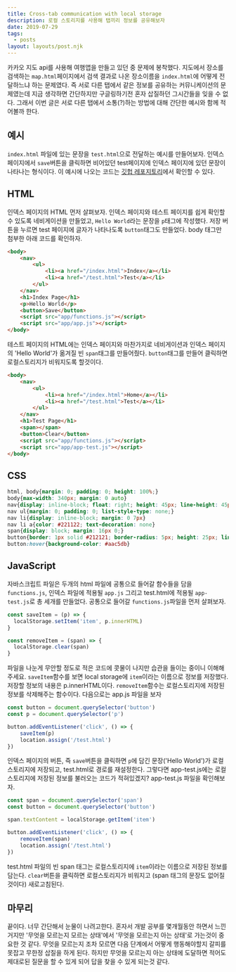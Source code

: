 ```yaml
---
title: Cross-tab communication with local storage
description: 로컬 스토리지를 사용해 탭끼리 정보를 공유해보자
date: 2019-07-29
tags:
  - posts
layout: layouts/post.njk
---
```


카카오 지도 api를 사용해 여행앱을 만들고 있던 중 문제에 봉착했다. 지도에서 장소를 검색하는 `map.html`페이지에서 검색 결과로 나온 장소이름을 `index.html`에 어떻게 전달하느냐 하는 문제였다. 즉 서로 다른 탭에서 같은 정보를 공유하는 커뮤니케이션의 문제였는데 지금 생각하면 간단하지만 구글링하기전 혼자 삽질하던 그시간들을 잊을 수 없다. 그래서 이번 글은 서로 다른 탭에서 소통(?)하는 방법에 대해 간단한 예시와 함께 적어볼까 한다.

## 예시 
`index.html` 파일에 있는 문장을 `test.html`으로 전달하는 예시를 만들어보자. 인덱스 페이지에서 `save`버튼을 클릭하면 비어있던 test페이지에 인덱스 페이지에 있던 문장이 나타나는 형식이다. 이 예시에 나오는 코드는 [깃헙 레포지토리](https://github.com/iamsuzie/local-storage)에서 확인할 수 있다.

## HTML
인덱스 페이지의 HTML 먼저 살펴보자. 인덱스 페이지와 테스트 페이지를 쉽게 확인할 수 있도록 네비게이션을 만들었고, `Hello World`라는 문장을 `p`태그에 작성했다. 저장 버튼을 누르면 test 페이지에 글자가 나타나도록 `button`태그도 만들었다. body 태그만 첨부한 아래 코드를 확인하자.
```html
<body>
    <nav>
        <ul>
            <li><a href="/index.html">Index</a></li>
            <li><a href="/test.html">Test</a></li>
        </ul>
    </nav>
    <h1>Index Page</h1>
    <p>Hello World</p>
    <button>Save</button>
    <script src="app/functions.js"></script>
    <script src="app/app.js"></script>
</body>
```

테스트 페이지의 HTML에는 인덱스 페이지와 마찬가지로 네비게이션과 인덱스 페이지의 'Hello World'가 옮겨질 빈 `span`태그를 만들어줬다. `button`태그를 만들어 클릭하면 로컬스토리지가 비워지도록 할것이다.
```html
<body>
    <nav>
        <ul>
            <li><a href="/index.html">Home</a></li>
            <li><a href="/test.html">Test</a></li>
        </ul>
    </nav>
    <h1>Test Page</h1>
    <span></span>
    <button>Clear</button>
    <script src="app/functions.js"></script>
    <script src="app/app-test.js"></script>
</body>
``` 

## CSS
```css
html, body{margin: 0; padding: 0; height: 100%;}
body{max-width: 340px; margin: 0 auto}
nav{display: inline-block; float: right; height: 45px; line-height: 45px}
nav ul{margin: 0; padding: 0; list-style-type: none;}
nav li{display: inline-block; margin: 0 7px}
nav li a{color: #221122; text-decoration: none}
span{display: block; margin: 16px 0;}
button{border: 1px solid #212121; border-radius: 5px; height: 25px; line-height: 25px; background-color: #c6dcee; font-size: 15px}
button:hover{background-color: #aac5db}
```

## JavaScript
자바스크립트 파일은 두개의 html 파일에 공통으로 들어갈 함수들을 담을 `functions.js`, 인덱스 파일에 적용될 `app.js` 그리고 test.html에 적용될 `app-test.js`로 총 세개를 만들었다. 공통으로 들어갈 `functions.js`파일을 먼저 살펴보자.

```javascript
const saveItem = (p) => {
  localStorage.setItem('item', p.innerHTML)
}

const removeItem = (span) => {
  localStorage.clear(span)
}
```

파일을 나눈게 무안할 정도로 적은 코드에 콧물이 나지만 습관을 들이는 중이니 이해해주세요. `saveItem`함수를 보면 local storage에 `item`이라는 이름으로 정보를 저장했다. 저장할 정보의 내용은 p.innerHTML이다. `removeItem`함수는 로컬스토리지에 저장된 정보를 삭제해주는 함수이다. 다음으로는 app.js 파일을 보자

```javascript
const button = document.querySelector('button')
const p = document.querySelector('p')

button.addEventListener('click', () => {
    saveItem(p)
    location.assign('/test.html')
})
```

인덱스 페이지의 버튼, 즉 `save`버튼을 클릭하면 `p`에 담긴 문장('Hello World')가 로컬스토리지에 저장되고, test.html로 경로를 재설정한다. 그렇다면 app-test.js에는 로컬 스토리지에 저장된 정보를 불러오는 코드가 적혀있겠지? app-test.js 파일을 확인해보자.

```javascript
const span = document.querySelector('span')
const button = document.querySelector('button')

span.textContent = localStorage.getItem('item')

button.addEventListener('click', () => {
    removeItem(span)
    location.assign('/test.html')
})
```

test.html 파일의 빈 span 태그는 로컬스토리지에 `item`이라는 이름으로 저장된 정보를 담는다. `clear`버튼을 클릭하면 로컬스토리지가 비워지고 (span 태그의 문장도 없어질것이다) 새로고침된다.

## 마무리
끝이다. 너무 간단해서 눈물이 나려고한다. 혼자서 개발 공부를 몇개월동안 하면서 느낀거지만 '무엇을 모르는지 모르는 상태'에서 '무엇을 모르는지 아는 상태'로 가는것이 중요한 것 같다. 무엇을 모르는지 조차 모르면 다음 단계에서 어떻게 행동해야할지 갈피를 못잡고 무한정 삽질을 하게 된다. 하지만 무엇을 모르는지 아는 상태에 도달하면 적어도 제대로된 질문을 할 수 있게 되어 답을 찾을 수 있게 되는것 같다.